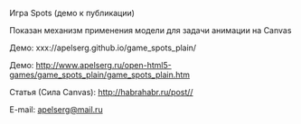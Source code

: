 ﻿Игра Spots (демо к публикации)

Показан механизм применения модели для задачи анимации на Canvas

Демо: xxx://apelserg.github.io/game_spots_plain/

Демо: http://www.apelserg.ru/open-html5-games/game_spots_plain/game_spots_plain.htm

Статья (Сила Canvas): http://habrahabr.ru/post//

E-mail: apelserg@mail.ru
